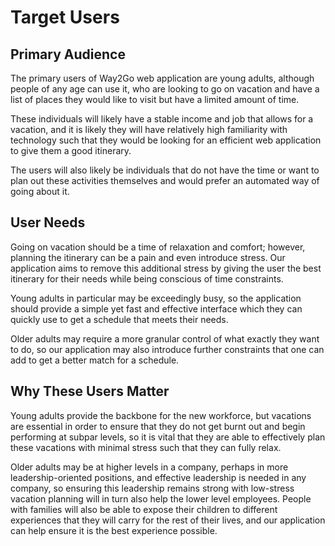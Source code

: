 # Target Users

## Primary Audience

The primary users of Way2Go web application are young adults, although people of any age can use it, who are looking to go on vacation and have a list of places they would like to visit but have a limited amount of time.

These individuals will likely have a stable income and job that allows for a vacation, and it is likely they will have relatively high familiarity with technology such that they would be looking for an efficient web application to give them a good itinerary.

The users will also likely be individuals that do not have the time or want to plan out these activities themselves and would prefer an automated way of going about it.

## User Needs

Going on vacation should be a time of relaxation and comfort; however, planning the itinerary can be a pain and even introduce stress. Our application aims to remove this additional stress by giving the user the best itinerary for their needs while being conscious of time constraints.

Young adults in particular may be exceedingly busy, so the application should provide a simple yet fast and effective interface which they can quickly use to get a schedule that meets their needs.

Older adults may require a more granular control of what exactly they want to do, so our application may also introduce further constraints that one can add to get a better match for a schedule.

## Why These Users Matter
Young adults provide the backbone for the new workforce, but vacations are essential in order to ensure that they do not get burnt out and begin performing at subpar levels, so it is vital that they are able to effectively plan these vacations with minimal stress such that they can fully relax.

Older adults may be at higher levels in a company, perhaps in more leadership-oriented positions, and effective leadership is needed in any company, so ensuring this leadership remains strong with low-stress vacation planning will in turn also help the lower level employees. People with families will also be able to expose their children to different experiences that they will carry for the rest of their lives, and our application can help ensure it is the best experience possible.
